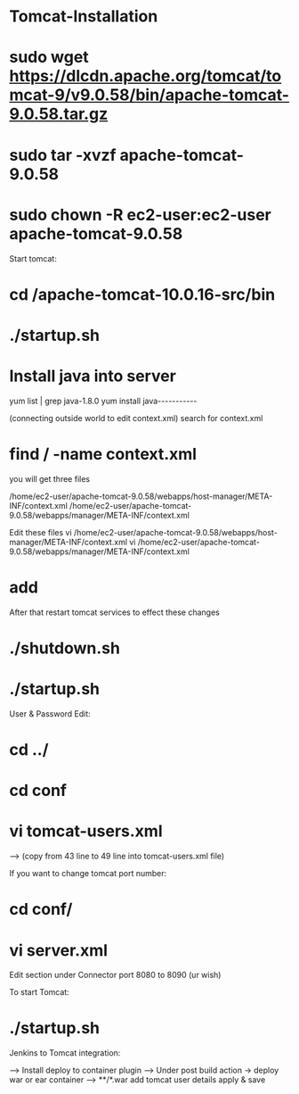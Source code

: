 # Tomcat-Installation

# sudo wget https://dlcdn.apache.org/tomcat/tomcat-9/v9.0.58/bin/apache-tomcat-9.0.58.tar.gz
# sudo tar -xvzf apache-tomcat-9.0.58
# sudo chown -R ec2-user:ec2-user apache-tomcat-9.0.58
Start tomcat:
# cd /apache-tomcat-10.0.16-src/bin

# ./startup.sh

# Install java into server 
  yum list | grep java-1.8.0
  yum install java-----------
  
(connecting outside world to edit context.xml) 
 search for context.xml
# find / -name context.xml


you will get three files 

/home/ec2-user/apache-tomcat-9.0.58/webapps/host-manager/META-INF/context.xml
/home/ec2-user/apache-tomcat-9.0.58/webapps/manager/META-INF/context.xml

Edit these files 
vi /home/ec2-user/apache-tomcat-9.0.58/webapps/host-manager/META-INF/context.xml
vi /home/ec2-user/apache-tomcat-9.0.58/webapps/manager/META-INF/context.xml

# add <!--       ending -->
<!-- <Valve className="org.apache.catalina.valves.RemoteAddrValve"
  allow="127\.\d+\.\d+\.\d+|::1|0:0:0:0:0:0:0:1" />  -->

After that restart tomcat services to effect these changes

# ./shutdown.sh
# ./startup.sh
User & Password Edit:
# cd ../
# cd conf
# vi tomcat-users.xml

-->
  <role rolename="manager-gui"/>
        <role rolename="manager-script"/>
        <role rolename="manager-jmx"/>
        <role rolename="manager-status"/>
        <user username="admin" password="admin" roles="manager-gui, manager-script, manager-jmx, manager-status"/>
        <user username="deployer" password="deployer" roles="manager-script"/>
        <user username="tomcat" password="s3cret" roles="manager-gui"/>
(copy from 43 line to 49 line into tomcat-users.xml file)
 </tomcat-users>


If you want to change tomcat port number:
# cd conf/
# vi server.xml

Edit section under Connector port 8080 to 8090 (ur wish)

To start Tomcat:
# ./startup.sh

Jenkins to Tomcat integration:

--> Install deploy to container plugin
--> Under post build action -> deploy war or ear container 
--> **/*.war
   add tomcat user details 
   apply & save
